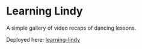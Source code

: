 # Learning Lindy

A simple gallery of video recaps of dancing lessons.

Deployed here: [learning-lindy](https://fildon.me/learning-lindy/)
